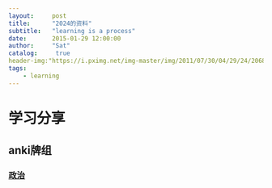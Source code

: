 ```yaml
---
layout:     post
title:      "2024的资料"
subtitle:   "learning is a process"
date:       2015-01-29 12:00:00
author:     "Sat"
catalog:     true
header-img:"https://i.pximg.net/img-master/img/2011/07/30/04/29/24/20684662_p0_master1200.jpg"
tags:
    - learning 
---
```


# 学习分享

## anki牌组

### [政治](https://ankiweb.net/shared/info/1353295067)




